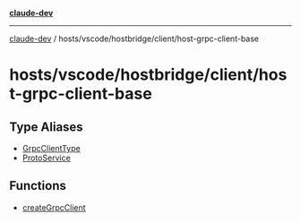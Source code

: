 [**claude-dev**](../../../../../README.md)

***

[claude-dev](../../../../../README.md) / hosts/vscode/hostbridge/client/host-grpc-client-base

# hosts/vscode/hostbridge/client/host-grpc-client-base

## Type Aliases

- [GrpcClientType](type-aliases/GrpcClientType.md)
- [ProtoService](type-aliases/ProtoService.md)

## Functions

- [createGrpcClient](functions/createGrpcClient.md)
